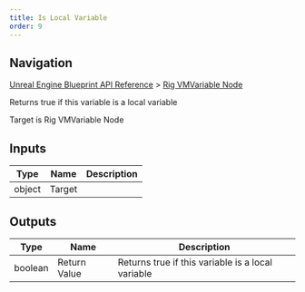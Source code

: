 ```yaml
---
title: Is Local Variable
order: 9
---
```

## Navigation

[Unreal Engine Blueprint API Reference](https://dev.epicgames.com/documentation/en-us/unreal-engine/BlueprintAPI) > [Rig VMVariable Node](https://dev.epicgames.com/documentation/en-us/unreal-engine/BlueprintAPI/RigVMVariableNode)

Returns true if this variable is a local variable

Target is Rig VMVariable Node

## Inputs

| Type | Name | Description |
| --- | --- | --- |
| object | Target |  |

## Outputs

| Type | Name | Description |
| --- | --- | --- |
| boolean | Return Value | Returns true if this variable is a local variable |

